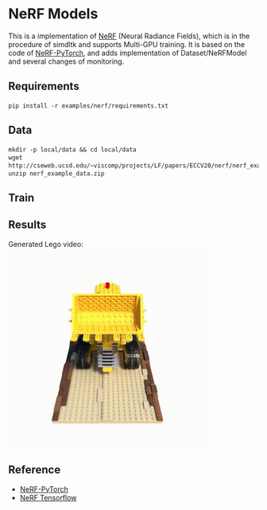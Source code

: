 # NeRF Models
This is a implementation of [NeRF](http://www.matthewtancik.com/nerf) (Neural Radiance Fields), which is in the procedure of simdltk and supports Multi-GPU training.
It is based on the code of [NeRF-PyTorch](https://github.com/yenchenlin/nerf-pytorch), and adds implementation of Dataset/NeRFModel and several changes of monitoring. 


## Requirements 
```
pip install -r examples/nerf/requirements.txt
```

## Data 
```
mkdir -p local/data && cd local/data
wget http://cseweb.ucsd.edu/~viscomp/projects/LF/papers/ECCV20/nerf/nerf_example_data.zip
unzip nerf_example_data.zip
```


## Train 


## Results 
Generated Lego video: 
![Lego](logs/lego_res.gif)


## Reference
- [NeRF-PyTorch](https://github.com/yenchenlin/nerf-pytorch)
- [NeRF Tensorflow](https://github.com/bmild/nerf)

